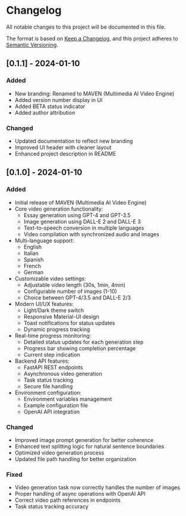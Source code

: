 # Changelog

All notable changes to this project will be documented in this file.

The format is based on [Keep a Changelog](https://keepachangelog.com/en/1.0.0/),
and this project adheres to [Semantic Versioning](https://semver.org/spec/v2.0.0.html).

## [0.1.1] - 2024-01-10

### Added
- New branding: Renamed to MAVEN (Multimedia AI Video Engine)
- Added version number display in UI
- Added BETA status indicator
- Added author attribution

### Changed
- Updated documentation to reflect new branding
- Improved UI header with cleaner layout
- Enhanced project description in README

## [0.1.0] - 2024-01-10

### Added
- Initial release of MAVEN (Multimedia AI Video Engine)
- Core video generation functionality:
  - Essay generation using GPT-4 and GPT-3.5
  - Image generation using DALL-E 2 and DALL-E 3
  - Text-to-speech conversion in multiple languages
  - Video compilation with synchronized audio and images
- Multi-language support:
  - English
  - Italian
  - Spanish
  - French
  - German
- Customizable video settings:
  - Adjustable video length (30s, 1min, 4min)
  - Configurable number of images (1-10)
  - Choice between GPT-4/3.5 and DALL-E 2/3
- Modern UI/UX features:
  - Light/Dark theme switch
  - Responsive Material-UI design
  - Toast notifications for status updates
  - Dynamic progress tracking
- Real-time progress monitoring:
  - Detailed status updates for each generation step
  - Progress bar showing completion percentage
  - Current step indication
- Backend API features:
  - FastAPI REST endpoints
  - Asynchronous video generation
  - Task status tracking
  - Secure file handling
- Environment configuration:
  - Environment variables management
  - Example configuration file
  - OpenAI API integration

### Changed
- Improved image prompt generation for better coherence
- Enhanced text splitting logic for natural sentence boundaries
- Optimized video generation process
- Updated file path handling for better organization

### Fixed
- Video generation task now correctly handles the number of images
- Proper handling of async operations with OpenAI API
- Correct video path references in endpoints
- Task status tracking accuracy

